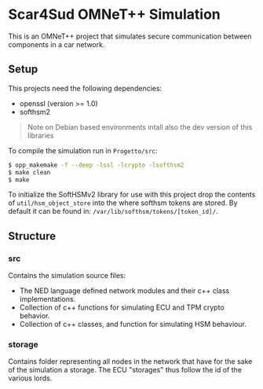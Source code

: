 # Scar4Sud OMNeT++ Simulation

This is an OMNeT++ project that simulates secure communication between components in a car network.

## Setup

This projects need the following dependencies:

- openssl (version >= 1.0)
- softhsm2

> Note on Debian based environments intall also the dev version of this libraries

To compile the simulation run in `Progetto/src`:

```bash
$ opp_makemake -f --deep -lssl -lcrypto -lsofthsm2
$ make clean
$ make
```

To initialize the SoftHSMv2 library for use with this project drop the contents of `util/hsm_object_store` into the where softhsm tokens are stored. By default it can be found in: `/var/lib/softhsm/tokens/[token_id]/`.

## Structure

### src

Contains the simulation source files:

-  The NED language defined network modules and their c++ class implementations. 
- Collection of c++ functions for simulating ECU and TPM crypto behavior.
- Collection of c++ classes, and function for simulating HSM behaviour.

### storage

Contains folder representing all nodes in the network that have for the sake of the simulation a storage. The ECU "storages" thus follow the id of the various lords. 
